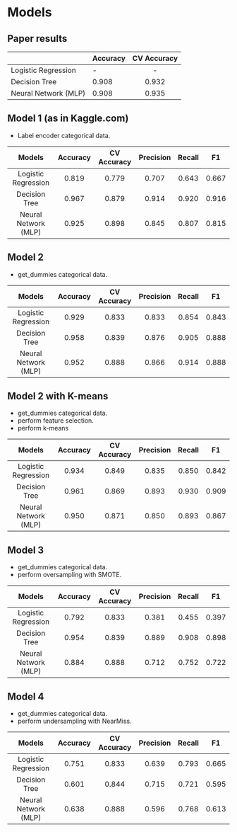 # Models

## Paper results

| |Accuracy             | CV Accuracy | 
|:----------|:----------------------|:-------------:|
| Logistic Regression  |    -    | - |  -|  -|
| Decision Tree        | 0.908       | 0.932 | 
| Neural Network (MLP) | 0.908     | 0.935 |

## Model 1 (as in Kaggle.com)

- Label encoder categorical data.

|        Models        | Accuracy | CV Accuracy | Precision | Recall |   F1  |
|:--------------------:|:--------:|:-----------:|:---------:|:------:|:-----:|
| Logistic Regression  |   0.819  |    0.779    |   0.707   |  0.643 | 0.667 |
| Decision Tree        |   0.967  |    0.879    |   0.914   |  0.920 | 0.916 |
| Neural Network (MLP) |   0.925  |    0.898    |   0.845   |  0.807 | 0.815 |

## Model 2

- get_dummies categorical data.

|        Models        | Accuracy | CV Accuracy | Precision | Recall |   F1  |
|:--------------------:|:--------:|:-----------:|:---------:|:------:|:-----:|
| Logistic Regression  |   0.929  |    0.833    |   0.833   |  0.854 | 0.843 |
| Decision Tree        |   0.958  |    0.839    |   0.876   |  0.905 | 0.888 |
| Neural Network (MLP) |   0.952  |    0.888    |   0.866   |  0.914 | 0.888 |

## Model 2 with K-means

- get_dummies categorical data.
- perform feature selection.
- perform k-means

|        Models        | Accuracy | CV Accuracy | Precision | Recall |   F1  |
|:--------------------:|:--------:|:-----------:|:---------:|:------:|:-----:|
| Logistic Regression  |   0.934  |    0.849    |   0.835   |  0.850 | 0.842 |
| Decision Tree        |   0.961  |    0.869    |   0.893   |  0.930 | 0.909 |
| Neural Network (MLP) |   0.950  |    0.871    |   0.850   |  0.893 | 0.867 |

## Model 3 

- get_dummies categorical data.
- perform oversampling with SMOTE.

|        Models        | Accuracy | CV Accuracy | Precision | Recall |   F1  |
|:--------------------:|:--------:|:-----------:|:---------:|:------:|:-----:|
| Logistic Regression  |   0.792  |    0.833    |   0.381   |  0.455 | 0.397 |
| Decision Tree        |   0.954  |    0.839    |   0.889   |  0.908 | 0.898 |
| Neural Network (MLP) |   0.884  |    0.888    |   0.712   |  0.752 | 0.722 |

## Model 4

- get_dummies categorical data.
- perform undersampling with NearMiss.

|        Models        | Accuracy | CV Accuracy | Precision | Recall |   F1  |
|:--------------------:|:--------:|:-----------:|:---------:|:------:|:-----:|
| Logistic Regression  | 0.751    | 0.833       | 0.639     | 0.793  | 0.665 |
| Decision Tree        | 0.601    | 0.844       | 0.715     | 0.721  | 0.595 |
| Neural Network (MLP) | 0.638    | 0.888       | 0.596     | 0.768  | 0.613 |